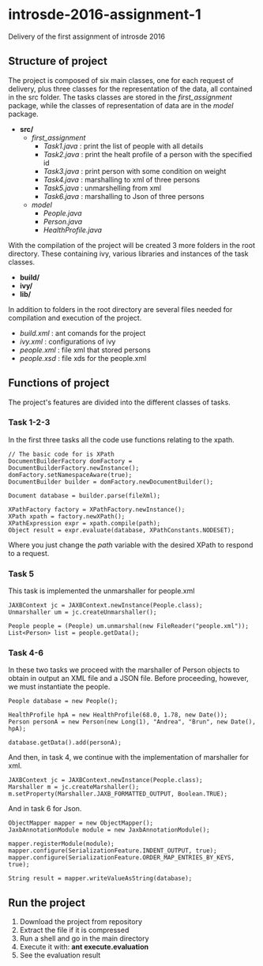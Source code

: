 # introsde-2016-assignment-1
Delivery of the first assignment of introsde 2016


## Structure of project
The project is composed of six main classes, one for each request of delivery, plus three classes for the representation of the data, all contained in the src folder. The tasks classes are stored in the *first_assignment* package, while the classes of representation of data are in the *model* package.

* __src/__
  * *first_assignment*
    * _Task1.java_ : print the list of people with all details
    * _Task2.java_ : print the healt profile of a person with the specified id
    * _Task3.java_ : print person with some condition on weight
    * _Task4.java_ : marshalling to xml of three persons
    * _Task5.java_ : unmarshelling from xml
    * _Task6.java_ : marshalling to Json of three persons
  * *model*
    * _People.java_
    * _Person.java_
    * _HealthProfile.java_
    
With the compilation of the project will be created 3 more folders in the root directory. These containing ivy, various libraries and instances of the task classes.

* __build/__
* __ivy/__
* __lib/__

In addition to folders in the root directory are several files needed for compilation and execution of the project.

* _build.xml_ : ant comands for the project 
* _ivy.xml_ : configurations of ivy
* _people.xml_ : file xml that stored persons
* _people.xsd_ : file xds for the people.xml

## Functions of project
The project's features are divided into the different classes of tasks. 

### Task 1-2-3
In the first three tasks all the code use functions relating to the xpath.
```
// The basic code for is XPath
DocumentBuilderFactory domFactory = DocumentBuilderFactory.newInstance();
domFactory.setNamespaceAware(true);
DocumentBuilder builder = domFactory.newDocumentBuilder();
	    
Document database = builder.parse(fileXml);
		
XPathFactory factory = XPathFactory.newInstance();
XPath xpath = factory.newXPath();		
XPathExpression expr = xpath.compile(path);
Object result = expr.evaluate(database, XPathConstants.NODESET);
```
Where you just change the _path_ variable with the desired XPath to respond to a request.

### Task 5
This task is implemented the unmarshaller for people.xml
```
JAXBContext jc = JAXBContext.newInstance(People.class);
Unmarshaller um = jc.createUnmarshaller();

People people = (People) um.unmarshal(new FileReader("people.xml"));
List<Person> list = people.getData();
```

### Task 4-6
In these two tasks we proceed with the marshaller of Person objects to obtain in output an XML file and a JSON file. Before proceeding, however, we must instantiate the people.
```
People database = new People();
		
HealthProfile hpA = new HealthProfile(68.0, 1.78, new Date());
Person personA = new Person(new Long(1), "Andrea", "Brun", new Date(), hpA);

database.getData().add(personA);
```
And then, in task 4, we continue with the implementation of marshaller for xml.
```
JAXBContext jc = JAXBContext.newInstance(People.class);
Marshaller m = jc.createMarshaller();
m.setProperty(Marshaller.JAXB_FORMATTED_OUTPUT, Boolean.TRUE);
```
And in task 6 for Json.
```
ObjectMapper mapper = new ObjectMapper();
JaxbAnnotationModule module = new JaxbAnnotationModule();

mapper.registerModule(module);
mapper.configure(SerializationFeature.INDENT_OUTPUT, true);
mapper.configure(SerializationFeature.ORDER_MAP_ENTRIES_BY_KEYS, true);

String result = mapper.writeValueAsString(database);
```

## Run the project
1. Download the project from repository
  1. Extract the file if it is compressed  
2. Run a shell and go in the main directory
3. Execute it with: **ant execute.evaluation**
4. See the evaluation result
